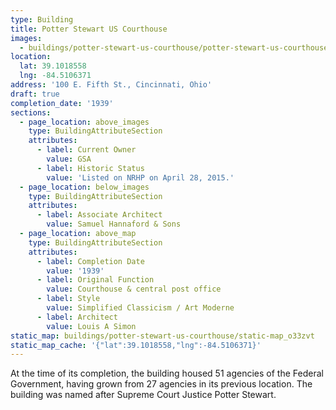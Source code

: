 ```yaml
---
type: Building
title: Potter Stewart US Courthouse
images:
  - buildings/potter-stewart-us-courthouse/potter-stewart-us-courthouse-0_bqquv5
location:
  lat: 39.1018558
  lng: -84.5106371
address: '100 E. Fifth St., Cincinnati, Ohio'
draft: true
completion_date: '1939'
sections:
  - page_location: above_images
    type: BuildingAttributeSection
    attributes:
      - label: Current Owner
        value: GSA
      - label: Historic Status
        value: 'Listed on NRHP on April 28, 2015.'
  - page_location: below_images
    type: BuildingAttributeSection
    attributes:
      - label: Associate Architect
        value: Samuel Hannaford & Sons
  - page_location: above_map
    type: BuildingAttributeSection
    attributes:
      - label: Completion Date
        value: '1939'
      - label: Original Function
        value: Courthouse & central post office
      - label: Style
        value: Simplified Classicism / Art Moderne
      - label: Architect
        value: Louis A Simon
static_map: buildings/potter-stewart-us-courthouse/static-map_o33zvt
static_map_cache: '{"lat":39.1018558,"lng":-84.5106371}'
---
```


At the time of its completion, the building housed 51 agencies of the Federal Government, having grown from 27 agencies in its previous location. The building was named after Supreme Court Justice Potter Stewart.
